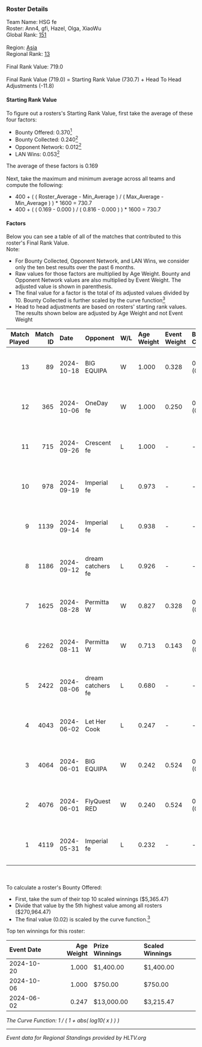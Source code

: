 ### Roster Details<br />
Team Name: HSG fe<br />
Roster: Ann4, gfi, Hazel, Olga, XiaoWu<br />
Global Rank: [151](../../standings_global_2024_10_23.md)<br />
<br />
Region: [Asia]( ../../standings_asia_2024_10_23.md)<br />
Regional Rank: [13]( ../../standings_asia_2024_10_23.md)<br />
<br />
Final Rank Value:  719.0<br />
<br />
Final Rank Value (719.0) = Starting Rank Value (730.7) + Head To Head Adjustments (-11.8)<br />

#### Starting Rank Value<br />
To figure out a rosters's Starting Rank Value, first take the average of these four factors:<br />
- Bounty Offered: 0.370[<sup>1</sup>](#table2)
- Bounty Collected: 0.240[<sup>2</sup>](#table1)
- Opponent Network: 0.012[<sup>2</sup>](#table1)
- LAN Wins: 0.053[<sup>2</sup>](#table1)

The average of these factors is 0.169<br />
<br />
Next, take the maximum and minimum average across all teams and compute the following:<br />
- 400 + ( ( Roster_Average - Min_Average ) / ( Max_Average - Min_Average ) ) * 1600 = 730.7
- 400 + ( ( 0.169 - 0.000 ) / ( 0.816 - 0.000 ) ) * 1600 = 730.7


#### Factors<br />
Below you can see a table of all of the matches that contributed to this roster's Final Rank Value.<br />
Note:<br />

- For Bounty Collected, Opponent Network, and LAN Wins, we consider only the ten best results over the past 6 months.
- Raw values for those factors are multiplied by Age Weight. Bounty and Opponent Network values are also multiplied by Event Weight. The adjusted value is shown in parenthesis.
- The final value for a factor is the total of its adjusted values divided by 10. Bounty Collected is further scaled by the curve function[<sup>3</sup>](#curveFunction)
- Head to head adjustments are based on rosters' starting rank values. The results shown below are adjusted by Age Weight and not Event Weight
<span id="table1"></span><br />


| Match Played | Match ID | Date       | Opponent          | W/L | Age Weight | Event Weight | Bounty Collected | Opponent Network | LAN Wins  | H2H Adj. | Roster                          |
| -: | -: | :- | :- | :- | :- | :- | :- | :- | :- | -: | :- |
|           13 |       89 | 2024-10-18 | BIG EQUIPA        | W   | 1.000      | 0.328        | 0.006 (0.002)    | 0.146 (0.048)    | 0 (0.000) |    15.62 | Ann4, gfi, Hazel, Olga, XiaoWu  |
|           12 |      365 | 2024-10-06 | OneDay fe         | W   | 1.000      | 0.250        | 0.003 (0.001)    | 0.028 (0.007)    | 0 (0.000) |    13.48 | Ann4, gfi, Hazel, Olga, XiaoWu  |
|           11 |      715 | 2024-09-26 | Crescent fe       | L   | 1.000      | -            | -                | -                | -         |   -17.92 | Ann4, gfi, Hazel, Olga, XiaoWu  |
|           10 |      978 | 2024-09-19 | Imperial fe       | L   | 0.973      | -            | -                | -                | -         |    -8.71 | Ann4, gfi, Hazel, Olga, XiaoWu  |
|            9 |     1139 | 2024-09-14 | Imperial fe       | L   | 0.938      | -            | -                | -                | -         |    -8.69 | Ann4, gfi, Hazel, Olga, XiaoWu  |
|            8 |     1186 | 2024-09-12 | dream catchers fe | L   | 0.926      | -            | -                | -                | -         |   -14.12 | Ann4, gfi, Hazel, Olga, XiaoWu  |
|            7 |     1625 | 2024-08-28 | Permitta W        | W   | 0.827      | 0.328        | 0.005 (0.001)    | 0.055 (0.015)    | 0 (0.000) |     9.44 | Ann4, gfi, Hazel, Olga, XiaoWu  |
|            6 |     2262 | 2024-08-11 | Permitta W        | W   | 0.713      | 0.143        | 0.005 (0.001)    | 0.055 (0.006)    | 0 (0.000) |     8.88 | Ann4, gfi, Hazel, Olga, XiaoWu  |
|            5 |     2422 | 2024-08-06 | dream catchers fe | L   | 0.680      | -            | -                | -                | -         |   -10.63 | Ann4, gfi, Hazel, Olga, XiaoWu  |
|            4 |     4043 | 2024-06-02 | Let Her Cook      | L   | 0.247      | -            | -                | -                | -         |    -3.45 | gfi, Hazel, KARMY, Olga, XiaoWu |
|            3 |     4064 | 2024-06-01 | BIG EQUIPA        | W   | 0.242      | 0.524        | 0.006 (0.001)    | 0.146 (0.019)    | 1 (0.242) |     3.52 | gfi, Hazel, KARMY, Olga, XiaoWu |
|            2 |     4076 | 2024-06-01 | FlyQuest RED      | W   | 0.240      | 0.524        | 0.009 (0.001)    | 0.243 (0.031)    | 1 (0.240) |     3.52 | gfi, Hazel, KARMY, Olga, XiaoWu |
|            1 |     4119 | 2024-05-31 | Imperial fe       | L   | 0.232      | -            | -                | -                | -         |    -2.69 | gfi, Hazel, KARMY, Olga, XiaoWu |

<br />
<span id="table2"></span><br />
To calculate a roster's Bounty Offered:<br />

- First, take the sum of their top 10 scaled winnings ($5,365.47)
- Divide that value by the 5th highest value among all rosters ($270,964.47)
- The final value (0.02) is scaled by the curve function.[<sup>3</sup>](#curveFunction)

Top ten winnings for this roster:<br />

| Event Date | Age Weight | Prize Winnings | Scaled Winnings |
| :- | -: | :- | :- |
| 2024-10-20 |      1.000 | $1,400.00      | $1,400.00       |
| 2024-10-06 |      1.000 | $750.00        | $750.00         |
| 2024-06-02 |      0.247 | $13,000.00     | $3,215.47       |


<span id="curveFunction"></span>_The Curve Function: 1 / ( 1 + abs( log10( x ) ) )_<br />

---
_Event data for Regional Standings provided by HLTV.org_<br />
